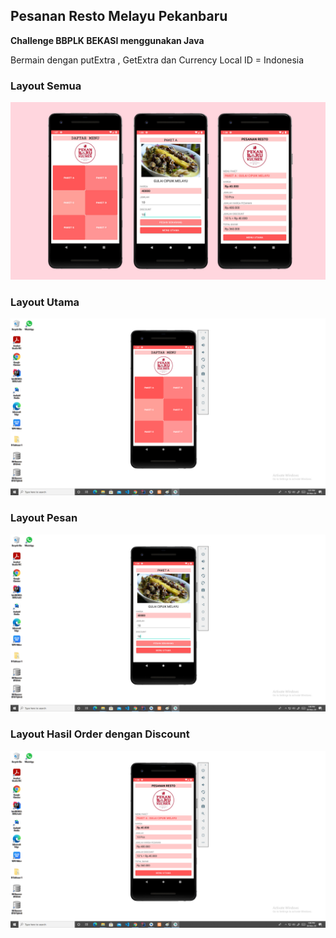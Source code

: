 

## Pesanan Resto Melayu Pekanbaru

**Challenge BBPLK BEKASI menggunakan Java**

Bermain dengan putExtra , GetExtra dan Currency Local ID = Indonesia 

### Layout Semua
![Screenshot](https://github.com/disebud/pesananRestoMelayuPekanbaru/blob/master/ss/all_ss.jpg?raw=true)

### Layout Utama
![Screenshot](https://github.com/disebud/pesananRestoMelayuPekanbaru/blob/master/ss/ss_pku1.png?raw=true)

### Layout Pesan
![Screenshot](https://github.com/disebud/pesananRestoMelayuPekanbaru/blob/master/ss/ss_pku2.png?raw=true)

### Layout Hasil Order dengan Discount
![Screenshot](https://github.com/disebud/pesananRestoMelayuPekanbaru/blob/master/ss/ss_pku3.png?raw=true)
